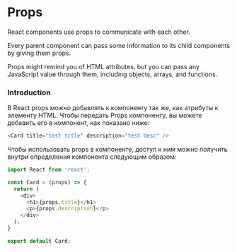 # Props

React components use props to communicate with each other. 

Every parent component can pass some information to its child components by giving them props. 

Props might remind you of HTML attributes, but you can pass any JavaScript value through them, including objects, arrays, and functions.

### Introduction

В React props можно добавлять к компоненту так же, как атрибуты к элементу HTML. Чтобы передать Props компоненту, вы можете добавить его в компонент, как показано ниже:

```js
<Card title="test title" description="test desc" />
```

Чтобы использовать props в компоненте, доступ к ним можно получить внутри определения компонента следующим образом:

```js
import React from 'react';

const Card = (props) => {
  return (
    <div>
      <h1>{props.title}</h1>
      <p>{props.description}</p>
    </div>
  );
}

export default Card;
```

